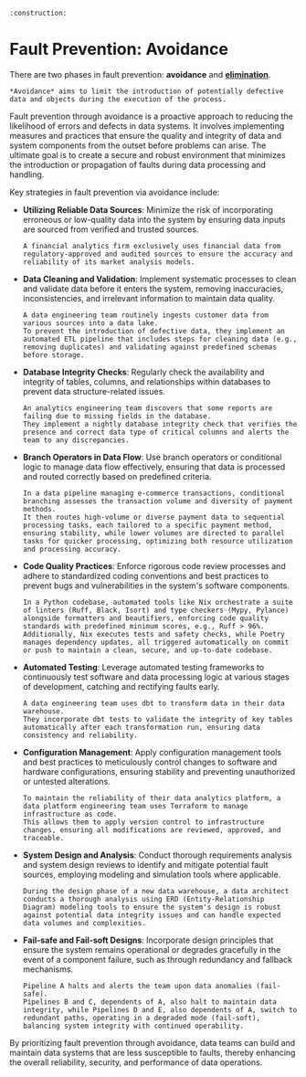 ```admonish warning title="Page under construction"
:construction:
```

# Fault Prevention: Avoidance

There are two phases in fault prevention: **avoidance** and [**elimination**](./fault_prevention_elimination.md).

```admonish tip title="Avoidance"
*Avoidance* aims to limit the introduction of potentially defective data and objects during the execution of the process.
```

Fault prevention through avoidance is a proactive approach to reducing the likelihood of errors and defects in data systems.
It involves implementing measures and practices that ensure the quality and integrity of data and system components from the outset before problems can arise.
The ultimate goal is to create a secure and robust environment that minimizes the introduction or propagation of faults during data processing and handling.

Key strategies in fault prevention via avoidance include:

* **Utilizing Reliable Data Sources**:
  Minimize the risk of incorporating erroneous or low-quality data into the system by ensuring data inputs are sourced from verified and trusted sources.

  ```admonish example
  A financial analytics firm exclusively uses financial data from regulatory-approved and audited sources to ensure the accuracy and reliability of its market analysis models.
  ```

* **Data Cleaning and Validation**:
  Implement systematic processes to clean and validate data before it enters the system, removing inaccuracies, inconsistencies, and irrelevant information to maintain data quality.

  ```admonish example
  A data engineering team routinely ingests customer data from various sources into a data lake.
  To prevent the introduction of defective data, they implement an automated ETL pipeline that includes steps for cleaning data (e.g., removing duplicates) and validating against predefined schemas before storage.
  ```

* **Database Integrity Checks**:
  Regularly check the availability and integrity of tables, columns, and relationships within databases to prevent data structure-related issues.

  ```admonish example
  An analytics engineering team discovers that some reports are failing due to missing fields in the database.
  They implement a nightly database integrity check that verifies the presence and correct data type of critical columns and alerts the team to any discrepancies.
  ```

* **Branch Operators in Data Flow**:
  Use branch operators or conditional logic to manage data flow effectively, ensuring that data is processed and routed correctly based on predefined criteria.

  ```admonish example
  In a data pipeline managing e-commerce transactions, conditional branching assesses the transaction volume and diversity of payment methods.
  It then routes high-volume or diverse payment data to sequential processing tasks, each tailored to a specific payment method, ensuring stability, while lower volumes are directed to parallel tasks for quicker processing, optimizing both resource utilization and processing accuracy.
  ```

* **Code Quality Practices**:
  Enforce rigorous code review processes and adhere to standardized coding conventions and best practices to prevent bugs and vulnerabilities in the system's software components.

  ```admonish example
  In a Python codebase, automated tools like Nix orchestrate a suite of linters (Ruff, Black, Isort) and type checkers (Mypy, Pylance) alongside formatters and beautifiers, enforcing code quality standards with predefined minimum scores, e.g., Ruff > 96%.
  Additionally, Nix executes tests and safety checks, while Poetry manages dependency updates, all triggered automatically on commit or push to maintain a clean, secure, and up-to-date codebase.
  ```

* **Automated Testing**:
  Leverage automated testing frameworks to continuously test software and data processing logic at various stages of development, catching and rectifying faults early.

  ```admonish example
  A data engineering team uses dbt to transform data in their data warehouse.
  They incorporate dbt tests to validate the integrity of key tables automatically after each transformation run, ensuring data consistency and reliability.
  ```

* **Configuration Management**:
  Apply configuration management tools and best practices to meticulously control changes to software and hardware configurations, ensuring stability and preventing unauthorized or untested alterations.

  ```admonish example
  To maintain the reliability of their data analytics platform, a data platform engineering team uses Terraform to manage infrastructure as code.
  This allows them to apply version control to infrastructure changes, ensuring all modifications are reviewed, approved, and traceable.
  ```

* **System Design and Analysis**:
  Conduct thorough requirements analysis and system design reviews to identify and mitigate potential fault sources, employing modeling and simulation tools where applicable.

  ```admonish example
  During the design phase of a new data warehouse, a data architect conducts a thorough analysis using ERD (Entity-Relationship Diagram) modeling tools to ensure the system's design is robust against potential data integrity issues and can handle expected data volumes and complexities.
  ```

* **Fail-safe and Fail-soft Designs**:
  Incorporate design principles that ensure the system remains operational or degrades gracefully in the event of a component failure, such as through redundancy and fallback mechanisms.

  ```admonish example
  Pipeline A halts and alerts the team upon data anomalies (fail-safe).
  Pipelines B and C, dependents of A, also halt to maintain data integrity, while Pipelines D and E, also dependents of A, switch to redundant paths, operating in a degraded mode (fail-soft), balancing system integrity with continued operability.
  ```

By prioritizing fault prevention through avoidance, data teams can build and maintain data systems that are less susceptible to faults, thereby enhancing the overall reliability, security, and performance of data operations.
